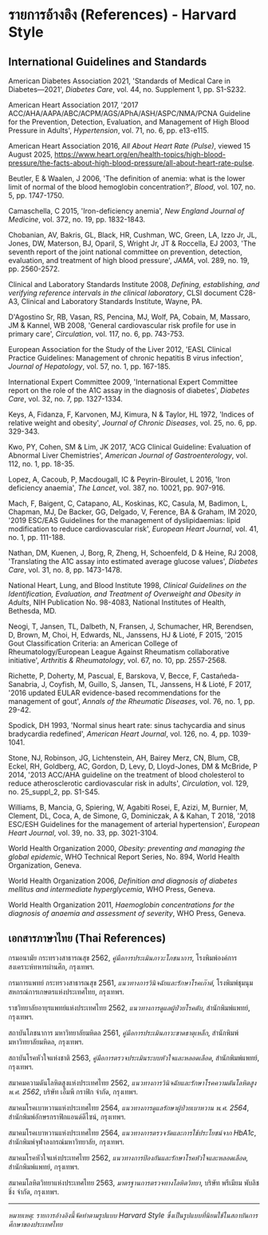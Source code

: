 # รายการอ้างอิง (References) - Harvard Style

## International Guidelines and Standards

American Diabetes Association 2021, 'Standards of Medical Care in Diabetes—2021', *Diabetes Care*, vol. 44, no. Supplement 1, pp. S1-S232.

American Heart Association 2017, '2017 ACC/AHA/AAPA/ABC/ACPM/AGS/APhA/ASH/ASPC/NMA/PCNA Guideline for the Prevention, Detection, Evaluation, and Management of High Blood Pressure in Adults', *Hypertension*, vol. 71, no. 6, pp. e13-e115.

American Heart Association 2016, *All About Heart Rate (Pulse)*, viewed 15 August 2025, <https://www.heart.org/en/health-topics/high-blood-pressure/the-facts-about-high-blood-pressure/all-about-heart-rate-pulse>.

Beutler, E & Waalen, J 2006, 'The definition of anemia: what is the lower limit of normal of the blood hemoglobin concentration?', *Blood*, vol. 107, no. 5, pp. 1747-1750.

Camaschella, C 2015, 'Iron-deficiency anemia', *New England Journal of Medicine*, vol. 372, no. 19, pp. 1832-1843.

Chobanian, AV, Bakris, GL, Black, HR, Cushman, WC, Green, LA, Izzo Jr, JL, Jones, DW, Materson, BJ, Oparil, S, Wright Jr, JT & Roccella, EJ 2003, 'The seventh report of the joint national committee on prevention, detection, evaluation, and treatment of high blood pressure', *JAMA*, vol. 289, no. 19, pp. 2560-2572.

Clinical and Laboratory Standards Institute 2008, *Defining, establishing, and verifying reference intervals in the clinical laboratory*, CLSI document C28-A3, Clinical and Laboratory Standards Institute, Wayne, PA.

D'Agostino Sr, RB, Vasan, RS, Pencina, MJ, Wolf, PA, Cobain, M, Massaro, JM & Kannel, WB 2008, 'General cardiovascular risk profile for use in primary care', *Circulation*, vol. 117, no. 6, pp. 743-753.

European Association for the Study of the Liver 2012, 'EASL Clinical Practice Guidelines: Management of chronic hepatitis B virus infection', *Journal of Hepatology*, vol. 57, no. 1, pp. 167-185.

International Expert Committee 2009, 'International Expert Committee report on the role of the A1C assay in the diagnosis of diabetes', *Diabetes Care*, vol. 32, no. 7, pp. 1327-1334.

Keys, A, Fidanza, F, Karvonen, MJ, Kimura, N & Taylor, HL 1972, 'Indices of relative weight and obesity', *Journal of Chronic Diseases*, vol. 25, no. 6, pp. 329-343.

Kwo, PY, Cohen, SM & Lim, JK 2017, 'ACG Clinical Guideline: Evaluation of Abnormal Liver Chemistries', *American Journal of Gastroenterology*, vol. 112, no. 1, pp. 18-35.

Lopez, A, Cacoub, P, Macdougall, IC & Peyrin-Biroulet, L 2016, 'Iron deficiency anaemia', *The Lancet*, vol. 387, no. 10021, pp. 907-916.

Mach, F, Baigent, C, Catapano, AL, Koskinas, KC, Casula, M, Badimon, L, Chapman, MJ, De Backer, GG, Delgado, V, Ference, BA & Graham, IM 2020, '2019 ESC/EAS Guidelines for the management of dyslipidaemias: lipid modification to reduce cardiovascular risk', *European Heart Journal*, vol. 41, no. 1, pp. 111-188.

Nathan, DM, Kuenen, J, Borg, R, Zheng, H, Schoenfeld, D & Heine, RJ 2008, 'Translating the A1C assay into estimated average glucose values', *Diabetes Care*, vol. 31, no. 8, pp. 1473-1478.

National Heart, Lung, and Blood Institute 1998, *Clinical Guidelines on the Identification, Evaluation, and Treatment of Overweight and Obesity in Adults*, NIH Publication No. 98-4083, National Institutes of Health, Bethesda, MD.

Neogi, T, Jansen, TL, Dalbeth, N, Fransen, J, Schumacher, HR, Berendsen, D, Brown, M, Choi, H, Edwards, NL, Janssens, HJ & Lioté, F 2015, '2015 Gout Classification Criteria: an American College of Rheumatology/European League Against Rheumatism collaborative initiative', *Arthritis & Rheumatology*, vol. 67, no. 10, pp. 2557-2568.

Richette, P, Doherty, M, Pascual, E, Barskova, V, Becce, F, Castañeda-Sanabria, J, Coyfish, M, Guillo, S, Jansen, TL, Janssens, H & Lioté, F 2017, '2016 updated EULAR evidence-based recommendations for the management of gout', *Annals of the Rheumatic Diseases*, vol. 76, no. 1, pp. 29-42.

Spodick, DH 1993, 'Normal sinus heart rate: sinus tachycardia and sinus bradycardia redefined', *American Heart Journal*, vol. 126, no. 4, pp. 1039-1041.

Stone, NJ, Robinson, JG, Lichtenstein, AH, Bairey Merz, CN, Blum, CB, Eckel, RH, Goldberg, AC, Gordon, D, Levy, D, Lloyd-Jones, DM & McBride, P 2014, '2013 ACC/AHA guideline on the treatment of blood cholesterol to reduce atherosclerotic cardiovascular risk in adults', *Circulation*, vol. 129, no. 25_suppl_2, pp. S1-S45.

Williams, B, Mancia, G, Spiering, W, Agabiti Rosei, E, Azizi, M, Burnier, M, Clement, DL, Coca, A, de Simone, G, Dominiczak, A & Kahan, T 2018, '2018 ESC/ESH Guidelines for the management of arterial hypertension', *European Heart Journal*, vol. 39, no. 33, pp. 3021-3104.

World Health Organization 2000, *Obesity: preventing and managing the global epidemic*, WHO Technical Report Series, No. 894, World Health Organization, Geneva.

World Health Organization 2006, *Definition and diagnosis of diabetes mellitus and intermediate hyperglycemia*, WHO Press, Geneva.

World Health Organization 2011, *Haemoglobin concentrations for the diagnosis of anaemia and assessment of severity*, WHO Press, Geneva.

## เอกสารภาษาไทย (Thai References)

กรมอนามัย กระทรวงสาธารณสุข 2562, *คู่มือการประเมินภาวะโภชนาการ*, โรงพิมพ์องค์การสงเคราะห์ทหารผ่านศึก, กรุงเทพฯ.

กรมการแพทย์ กระทรวงสาธารณสุข 2561, *แนวทางการวินิจฉัยและรักษาโรคเก๊าต์*, โรงพิมพ์ชุมนุมสหกรณ์การเกษตรแห่งประเทศไทย, กรุงเทพฯ.

ราชวิทยาลัยอายุรแพทย์แห่งประเทศไทย 2562, *แนวทางการดูแลผู้ป่วยโรคตับ*, สำนักพิมพ์แพทย์, กรุงเทพฯ.

สถาบันโภชนาการ มหาวิทยาลัยมหิดล 2561, *คู่มือการประเมินภาวะขาดธาตุเหล็ก*, สำนักพิมพ์มหาวิทยาลัยมหิดล, กรุงเทพฯ.

สถาบันโรคหัวใจแห่งชาติ 2563, *คู่มือการตรวจประเมินระบบหัวใจและหลอดเลือด*, สำนักพิมพ์แพทย์, กรุงเทพฯ.

สมาคมความดันโลหิตสูงแห่งประเทศไทย 2562, *แนวทางการวินิจฉัยและรักษาโรคความดันโลหิตสูง พ.ศ. 2562*, บริษัท เอ็มพี กราฟิก จำกัด, กรุงเทพฯ.

สมาคมโรคเบาหวานแห่งประเทศไทย 2564, *แนวทางการดูแลรักษาผู้ป่วยเบาหวาน พ.ศ. 2564*, สำนักพิมพ์อักษรกราฟิกแอนด์ดีไซน์, กรุงเทพฯ.

สมาคมโรคเบาหวานแห่งประเทศไทย 2564, *แนวทางการตรวจวัดและการใช้ประโยชน์จาก HbA1c*, สำนักพิมพ์จุฬาลงกรณ์มหาวิทยาลัย, กรุงเทพฯ.

สมาคมโรคหัวใจแห่งประเทศไทย 2562, *แนวทางการป้องกันและรักษาโรคหัวใจและหลอดเลือด*, สำนักพิมพ์แพทย์, กรุงเทพฯ.

สมาคมโลหิตวิทยาแห่งประเทศไทย 2563, *มาตรฐานการตรวจทางโลหิตวิทยา*, บริษัท พรีเมียม พับลิชชิ่ง จำกัด, กรุงเทพฯ.

---

*หมายเหตุ: รายการอ้างอิงนี้จัดทำตามรูปแบบ Harvard Style ซึ่งเป็นรูปแบบที่นิยมใช้ในสถาบันการศึกษาของประเทศไทย*
